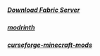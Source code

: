 ##### [Download Fabric Server](https://fabricmc.net/use/server/)
##### [modrinth](https://modrinth.com/mods)
##### [curseforge-minecraft-mods](https://www.curseforge.com/minecraft/mc-mods)
